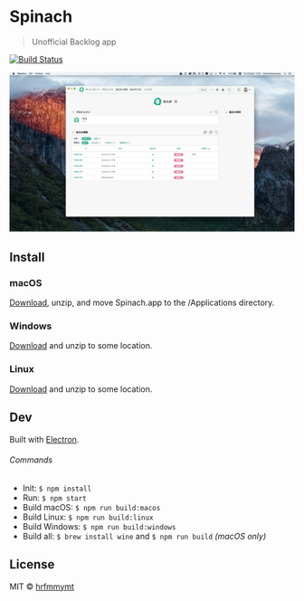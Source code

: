 # Spinach

> Unofficial Backlog app

[![Build Status](https://secure.travis-ci.org/hrfmmymt/spinach.svg?branch=master)](http://travis-ci.org/hrfmmymt/spinach)

![Spinach demo screenshot](media/screenshot-desktop.png)

## Install

### macOS

[Download](https://github.com/hrfmmymt/spinach/releases/latest), unzip, and move Spinach.app to the /Applications directory.

### Windows

[Download](https://github.com/hrfmmymt/spinach/releases/latest) and unzip to some location.

### Linux

[Download](https://github.com/hrfmmymt/spinach/releases/latest) and unzip to some location.

## Dev

Built with [Electron](http://electron.atom.io).

###### Commands

- Init: `$ npm install`
- Run: `$ npm start`
- Build macOS: `$ npm run build:macos`
- Build Linux: `$ npm run build:linux`
- Build Windows: `$ npm run build:windows`
- Build all: `$ brew install wine` and `$ npm run build` *(macOS only)*

## License

MIT © [hrfmmymt](http://hrfmmymt.github.io/)
